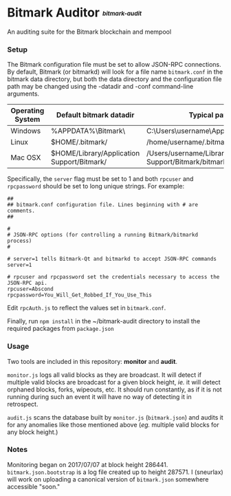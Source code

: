 # Bitmark Auditor <sub><sup><sub><sup>*bitmark-audit*</sup></sub></sup></sub>
An auditing suite for the Bitmark blockchain and mempool

### Setup
The Bitmark configuration file must be set to allow JSON-RPC connections.  By default, Bitmark (or bitmarkd) will look for a file name `bitmark.conf` in the bitmark data directory, but both the data directory and the configuration file path may be changed using the -datadir and -conf command-line arguments.

| Operating System | Default bitmark datadir                    | Typical path to configuration file                               |
|------------------|--------------------------------------------|------------------------------------------------------------------|
| Windows          | %APPDATA%\Bitmark\                         | C:\Users\username\AppData\Roaming\Bitmark\bitmark.conf           |
| Linux            | $HOME/.bitmark/                            | /home/username/.bitmark/bitmark.conf                             |
| Mac OSX          | $HOME/Library/Application Support/Bitmark/ | /Users/username/Library/Application Support/Bitmark/bitmark.conf |

Specifically, the `server` flag must be set to 1 and both `rpcuser` and `rpcpassword` should be set to long unique strings.  For example:

```
##
## bitmark.conf configuration file. Lines beginning with # are comments.
##

#
# JSON-RPC options (for controlling a running Bitmark/bitmarkd process)
#

# server=1 tells Bitmark-Qt and bitmarkd to accept JSON-RPC commands
server=1

# rpcuser and rpcpassword set the credentials necessary to access the JSON-RPC api.
rpcuser=Abscond
rpcpassword=You_Will_Get_Robbed_If_You_Use_This
```

Edit `rpcAuth.js` to reflect the values set in `bitmark.conf`.

Finally, run `npm install` in the ~/bitmark-audit directory to install the required packages from `package.json`

### Usage

Two tools are included in this repository: **monitor** and **audit**.

`monitor.js` logs all valid blocks as they are broadcast.  It will detect if multiple valid blocks are broadcast for a given block height, *ie.* it will detect orphaned blocks, forks, wipeouts, etc.  It should run constantly, as if it is not running during such an event it will have no way of detecting it in retrospect.

`audit.js` scans the database built by `monitor.js` (`bitmark.json`) and audits it for any anomalies like those mentioned above (*eg.* multiple valid blocks for any block height.)

### Notes

Monitoring began on 2017/07/07 at block height 286441.  `bitmark.json.bootstrap` is a log file created up to height 287571.  I (sneurlax) will work on uploading a canonical version of `bitmark.json` somewhere accessible "soon."
